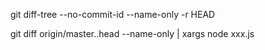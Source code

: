 git diff-tree --no-commit-id --name-only -r HEAD


git diff origin/master..head --name-only | xargs node xxx.js
